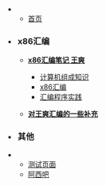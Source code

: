 
*   
    * [首页](/)

* <h3 style="padding-left: 3px">x86汇编</h3>

    * [<b>x86汇编笔记 王爽</b>](/汇编语言_王爽/汇编语言_王爽)

        * [计算机组成知识](汇编语言_王爽/汇编语言_王爽?id=计算机组成知识)
        * [x86汇编](/汇编语言_王爽/汇编语言_王爽?id=x86汇编)
        * [汇编程序实践](/汇编语言_王爽/汇编语言_王爽?id=汇编程序实践)

    * [<b>对王爽汇编的一些补充</b>](/对王爽汇编的补充/对王爽汇编的一些补充)

* <h3 style="padding-left: 3px">其他</h3>
* 
    * [测试页面](/test/)
    * [阿西吧](/about/)

